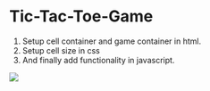 # Tic-Tac-Toe-Game
1. Setup cell container and game container in html.
2. Setup cell size in css
3. And finally add functionality in javascript.
<img src="https://files.slack.com/files-tmb/T0351JZQ0-F068001UKEJ-dc459c1a0f/image_720.png">

